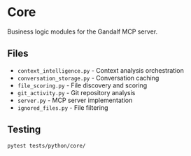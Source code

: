 # Core

Business logic modules for the Gandalf MCP server.

## Files

- `context_intelligence.py` - Context analysis orchestration
- `conversation_storage.py` - Conversation caching
- `file_scoring.py` - File discovery and scoring
- `git_activity.py` - Git repository analysis
- `server.py` - MCP server implementation
- `ignored_files.py` - File filtering

## Testing

```bash
pytest tests/python/core/
```
